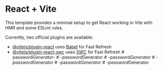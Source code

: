 # React + Vite

This template provides a minimal setup to get React working in Vite with HMR and some ESLint rules.

Currently, two official plugins are available:

- [@vitejs/plugin-react](https://github.com/vitejs/vite-plugin-react/blob/main/packages/plugin-react/README.md) uses [Babel](https://babeljs.io/) for Fast Refresh
- [@vitejs/plugin-react-swc](https://github.com/vitejs/vite-plugin-react-swc) uses [SWC](https://swc.rs/) for Fast Refresh
#   p a s s w o r d _ G e n e r a t o r -  
 #   - p a s s w o r d _ G e n e r a t o r  
 #   - p a s s w o r d _ G e n e r a t o r  
 #   - p a s s w o r d _ G e n e r a t o r  
 #   - p a s s w o r d _ G e n e r a t o r  
 #   - p a s s w o r d _ G e n e r a t o r  
 
